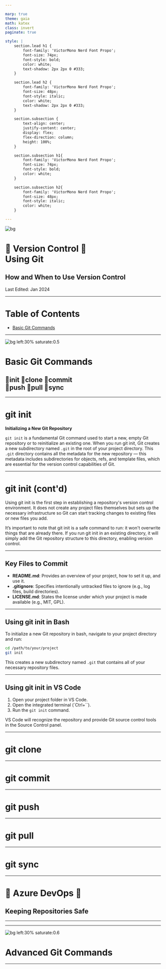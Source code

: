 ```yaml
---

marp: true
theme: gaia
math: katex
class: invert
paginate: true

style: |
    section.lead h1 {
        font-family: 'VictorMono Nerd Font Propo';
        font-size: 74px;
        font-style: bold;
        color: white;
        text-shadow: 2px 2px 0 #333;
    }

    section.lead h2 {
        font-family: 'VictorMono Nerd Font Propo';
        font-size: 48px;
        font-style: italic;
        color: white;
        text-shadow: 2px 2px 0 #333;
    }

    section.subsection {        
        text-align: center;
        justify-content: center;
        display: flex;
        flex-direction: column;
        height: 100%;
    }

    section.subsection h1{
        font-family: 'VictorMono Nerd Font Propo';
        font-size: 74px;
        font-style: bold;
        color: white;
    }

    section.subsection h2{
        font-family: 'VictorMono Nerd Font Propo';
        font-size: 48px;
        font-style: italic;
        color: white;
    }

---
```


<!-- _paginate: skip -->
<!-- _class: lead -->

![bg](thomas-griesbeck-BS-Uxe8wU5Y-unsplash.jpg)

# &#xe5fb; Version Control &#xF02A2;<br> Using Git

## How and When to Use Version Control

<footer>
    Last Edited: Jan 2024
</footer>

---

# Table of Contents

- [Basic Git Commands](#basic)

---

<!-- _class: subsection invert -->
<!-- _slide: #basic -->

![bg left:30% saturate:0.5](adam-vradenburg-sWAAhaoVuko-unsplash.jpg)

# Basic Git Commands

## &#xF401;init &#xEB3E;clone &#xEAFC;commit <br> &#xF403;push &#xEA64;pull  &#xEA77;sync

---

# git init

**Initializing a New Git Repository**

`git init` is a fundamental Git command used to start a new, empty Git repository or to reinitialize an existing one. When you run git init, Git creates a new subdirectory named `.git` in the root of your project directory. This `.git` directory contains all the metadata for the new repository — this metadata includes subdirectories for objects, refs, and template files, which are essential for the version control capabilities of Git.

---

# git init (cont'd)

Using git init is the first step in establishing a repository's version control environment. It does not create any project files themselves but sets up the necessary infrastructure so Git can start tracking changes to existing files or new files you add.

It’s important to note that git init is a safe command to run: it won't overwrite things that are already there. If you run git init in an existing directory, it will simply add the Git repository structure to this directory, enabling version control.

---

## Key Files to Commit

- **README.md**: Provides an overview of your project, how to set it up, and use it.
- **.gitignore**: Specifies intentionally untracked files to ignore (e.g., log files, build directories).
- **LICENSE.md**: States the license under which your project is made available (e.g., MIT, GPL).

---

## Using git init in Bash

To initialize a new Git repository in bash, navigate to your project directory and run:

```bash
cd /path/to/your/project
git init
```

This creates a new subdirectory named `.git` that contains all of your necessary repository files.

---

## Using git init in VS Code

1. Open your project folder in VS Code.
2. Open the integrated terminal (`Ctrl+``).
3. Run the `git init` command.

VS Code will recognize the repository and provide Git source control tools in the Source Control panel.

---

# git clone

---

# git commit

---

# git push

---

# git pull

---

# git sync

---

<!-- _class: subsection invert -->

# &#xEBD8; Azure DevOps &#xEBE8;

## Keeping Repositories Safe

---




---

<!-- _class: subsection invert -->

![bg left:30% saturate:0.6](geranimo-qzgN45hseN0-unsplash.jpg)

# Advanced Git Commands

---
